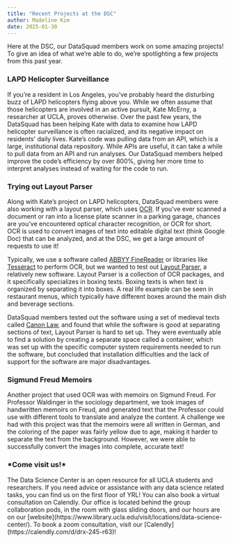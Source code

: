 ```yaml
---
title: "Recent Projects at the DSC"
author: Madeline Kim
date: 2025-01-30
---
```



Here at the DSC, our DataSquad members work on some amazing projects! To give an idea of what we’re able to do, we’re spotlighting a few projects from this past year. 

<h3>LAPD Helicopter Surveillance</h3>


If you’re a resident in Los Angeles, you’ve probably heard the disturbing buzz of LAPD helicopters flying above you. While we often assume that those helicopters are involved in an active pursuit, Kate McErny, a researcher at UCLA, proves otherwise. Over the past few years, the DataSquad has been helping Kate with data to examine how LAPD helicopter surveillance is often racialized, and its negative impact on residents' daily lives. Kate’s code was pulling data from an API, which is a large, institutional data repository. While APIs are useful, it can take a while to pull data from an API and run analyses. Our DataSquad members helped improve the code’s efficiency by over 800%, giving her more time to interpret analyses instead of waiting for the code to run. 


<h3>Trying out Layout Parser</h3>


Along with Kate’s project on LAPD helicopters, DataSquad members were also working with a layout parser, which uses [OCR](https://aws.amazon.com/what-is/ocr/). If you’ve ever scanned a document or ran into a license plate scanner in a parking garage, chances are you’ve encountered optical character recognition, or OCR for short. OCR is used to convert images of text into editable digital text (think Google Doc) that can be analyzed, and at the DSC, we get a large amount of requests to use it! 

Typically, we use a software called [ABBYY FineReader](https://pdf.abbyy.com/) or libraries like [Tesseract](https://github.com/tesseract-ocr/tesseract) to perform OCR, but we wanted to test out [Layout Parser](https://layout-parser.github.io/), a relatively new software. Layout Parser is a collection of OCR packages, and it specifically specializes in boxing texts. Boxing texts is when text is organized by separating it into boxes. A real life example can be seen in restaurant menus, which typically have different boxes around the main dish and beverage sections.

DataSquad members tested out the software using a set of medieval texts called [Canon Law](https://digital.library.ucla.edu/canonlaw/), and found that while the software is good at separating sections of text, Layout Parser is hard to set up. They were eventually able to find a solution by creating a separate space called a container, which was set up with the specific computer system requirements needed to run the software, but concluded that installation difficulties and the lack of support for the software are major disadvantages.


 <h3>Sigmund Freud Memoirs</h3>


Another project that used OCR was with memoirs on Sigmund Freud. For Professor Waldinger in the sociology department, we took images of handwritten memoirs on Freud, and generated text that the Professor could use with different tools to translate and analyze the content. A challenge we had with this project was that the memoirs were all written in German, and the coloring of the paper was fairly yellow due to age, making it harder to separate the text from the background. However, we were able to successfully convert the images into complete, accurate text!


<h3>*Come visit us!*</h3>
The Data Science Center is an open resource for all UCLA students and researchers. If you need advice or assistance with any data science related tasks, you can find us on the first floor of YRL! You can also book a virtual consultation on Calendly. Our office is located behind the group collaboration pods, in the room with glass sliding doors, and our hours are on our [website](https://www.library.ucla.edu/visit/locations/data-science-center/). To book a zoom consultation, visit our [Calendly](https://calendly.com/d/drx-245-r63)!



